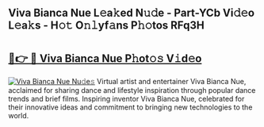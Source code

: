 ## Viva Bianca Nue L𝚎a𝚔ed N𝚞𝚍e - Part-YCb Vi𝚍𝚎o L𝚎a𝚔s - H𝚘𝚝 O𝚗𝚕yf𝚊ns P𝚑𝚘tos RFq3H

# <h2><a href="http://kf3jcd.oniu.top/?m=Viva+Bianca+Nue">🔗👉 🔴 Viva Bianca Nue P𝚑ot𝚘𝚜 V𝚒d𝚎o</a></h2>

[![Viva Bianca Nue Nu𝚍e𝚜](https://i.imgur.com/0qMVB7G.gif)](http://kf3jcd.oniu.top/?m=Viva+Bianca+Nue)
Virtual artist and entertainer Viva Bianca Nue, acclaimed for sharing dance and lifestyle inspiration through popular dance trends and brief films. Inspiring inventor Viva Bianca Nue, celebrated for their innovative ideas and commitment to bringing new technologies to the world.  
